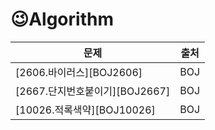 # 	&#128521;Algorithm


|문제|출처|
|------|---|
|[2606.바이러스][BOJ2606]   |BOJ|
|[2667.단지번호붙이기][BOJ2667]|BOJ|
|[10026.적록색약][BOJ10026] |BOJ|
